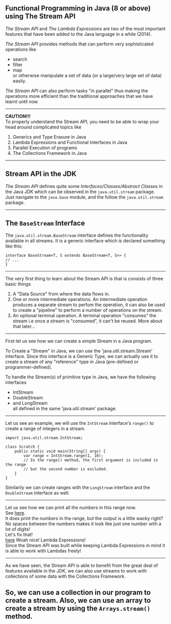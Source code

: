 Functional Programming in Java (8 or above) using The Stream API
---
_The Stream API_ and _The Lambda Expressions_ are two of the most important features
that have been added to the Java language in a while (2014).  

_The Stream API_ provides methods that can perform 
very sophisticated operations like
- search
- filter
- map  
or otherwise manipulate a set of data (or a large/very large set of data) easily.

_The Stream API_ can also perform tasks "in parallel" thus making the operations
more efficient than the traditional approaches that we have learnt until now.

---
**CAUTION!!!**  
To properly understand the Stream API, you need to be able to 
wrap your head around complicated topics like
1. Generics and Type Erasure in Java
2. Lambda Expressions and Functional Interfaces in Java
3. Parallel Execution of programs
4. The Collections Framework in Java
---

## Stream API in the JDK
_The Stream API_ defines quite some _Interfaces/Classes/Abstract Classes_ in the Java JDK 
which can be observed in the `java.util.stream` package.  
Just navigate to the `java.base` module, and the follow the `java.util.stream` package.

---

## The `BaseStream` Interface  
The `java.util.stream.BaseStream` interface defines the functionality available in all streams.
It is a generic interface which is declared something like this:
```
interface BaseStream<T, S extends BaseStream<T, S>> {
// ...
}
```

---

The very first thing to learn about the Stream API is
that is consists of three basic things
1. A "Data Source" from where the data flows in.
2. One or more intermediate operations. An intermediate operation produces a separate stream to perfom 
the operation, it can also be used to create a "pipeline" to perform
a number of operations on the stream.
3. An optional terminal operation. A terminal operation
"consumes" the stream i.e once a stream is "consumed", it can't be reused.
More about that later...

---

First let us see how we can create a simple Stream in a Java program.

To Create a "Stream" in Java, we can use the 'java.util.stream.Stream' interface.
Since this interface is a Generic Type, we can actually use it to create a stream
of any "reference" type in Java (pre-defined or programmer-defined).

To handle the Stream(s) of primitive type in Java, we have the following interfaces
* IntStream
* DoubleStream
* and LongStream  
all defined in the same 'java.util.stream' package.
---

Let us see an example, we will use the `IntStream` interface's `range()` to create
a range of integers in a stream.

```
import java.util.stream.IntStream;

class Scratch {
    public static void main(String[] args) {
        var range = IntStream.range(1, 10);
        // In the range() method, the first argument is included in the range 
        // but the second number is excluded. 
    }
}
```
Similarily we can create ranges with the `LongStream` interface and the `DoubleStream` interface as well.

---

Let us see how we can print all the numbers in this range now.  
See [here](/src/examples/Example2.java).  
It does print the numbers in the range, but the output is a little wacky right?  
No spaces between the numbers makes it look like just one number with a lot of digits!  
Let's fix that!  
[here](/src/examples/Example3.java)
Woah nice! Lambda Expressions!  
Since the Stream API was built while keeping Lambda Expressions in mind
it is able to work with Lambdas freely! 

---

As we have seen, the Stream API is able to benefit from the 
great deal of features available in the JDK, we can also use streams
to work with collections of some data with the Collections Framework.  

So, we can use a collection in our program to create a stream.
Also, we can use an array to create a stream by using the `Arrays.stream()` method.
--- 